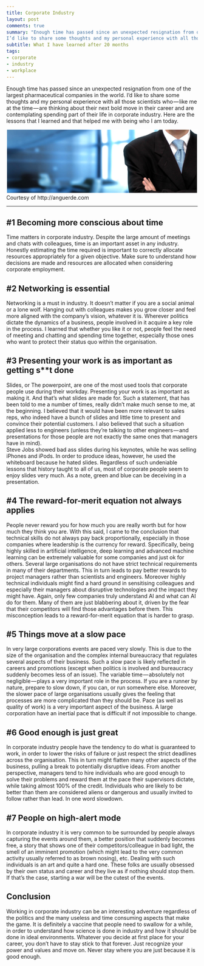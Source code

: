 ```yaml
---
title: Corporate Industry
layout: post
comments: true
summary: "Enough time has passed since an unexpected resignation from one of the largest pharmaceutical companies in the world.
I’d like to share some thoughts and my personal experience with all those scientists who — like me at the time — are thinking about their next bold move in their career and are contemplating spending part of their life in corporate industry."
subtitle: What I have learned after 20 months
tags:
- corporate
- industry
- workplace
---
```


Enough time has passed since an unexpected resignation from one of the largest pharmaceutical companies in the world.
I’d like to share some thoughts and my personal experience with all those scientists who — like me at the time — are thinking about their next bold move in their career and are contemplating spending part of their life in corporate industry.
Here are the lessons that I learned and that helped me with being who I am today.

<img src='/img/img_posts/corporate.png'>
<span class="caption text-muted">Courtesy of http://anguerde.com</span>


<hr>

## #1 Becoming more conscious about time
Time matters in corporate industry. Despite the large amount of meetings and chats with colleagues, time is an important asset in any industry. Honestly estimating the time required is important to correctly allocate resources appropriately for a given objective. Make sure to understand how decisions are made and resources are allocated when considering corporate employment.

## #2 Networking is essential
Networking is a must in industry.
It doesn’t matter if you are a social animal or a lone wolf. Hanging out with colleagues makes you grow closer and feel more aligned with the company’s vision, whatever it is.
Wherever politics dictate the dynamics of a business, people involved in it acquire a key role in the process. I learned that whether you like it or not, people feel the need of meeting and chatting and spending time together, especially those ones who want to protect their status quo within the organisation.

## #3 Presenting your work is as important as getting s**t done
Slides, or The powerpoint, are one of the most used tools that corporate people use during their workday.
Presenting your work is as important as making it. And that’s what slides are made for. Such a statement, that has been told to me a number of times, really didn’t make much sense to me, at the beginning. I believed that it would have been more relevant to sales reps, who indeed have a bunch of slides and little time to present and convince their potential customers. I also believed that such a situation applied less to engineers (unless they’re talking to other engineers — and presentations for those people are not exactly the same ones that managers have in mind).  
Steve Jobs showed bad ass slides during his keynotes, while he was selling iPhones and iPods. In order to produce ideas, however, he used the whiteboard because he hated slides.
Regardless of such undeniable lessons that history taught to all of us, most of corporate people seem to enjoy slides very much. As a note, green and blue can be deceiving in a presentation.
## #4 The reward-for-merit equation not always applies
People never reward you for how much you are really worth but for how much they think you are. With this said, I came to the conclusion that technical skills do not always pay back proportionally, especially in those companies where leadership is the currency for reward.
Specifically, being highly skilled in artificial intelligence, deep learning and advanced machine learning can be extremely valuable for some companies and just ok for others. Several large organisations do not have strict technical requirements in many of their departments. This in turn leads to pay better rewards to project managers rather than scientists and engineers. Moreover highly technical individuals might find a hard ground in sensitising colleagues and especially their managers about disruptive technologies and the impact they might have.
Again, only few companies truly understand AI and what can AI do for them. Many of them are just blabbering about it, driven by the fear that their competitors will find those advantages before them. This misconception leads to a reward-for-merit equation that is harder to grasp.
## #5 Things move at a slow pace
In very large corporations events are paced very slowly. This is due to the size of the organisation and the complex internal bureaucracy that regulates several aspects of their business. Such a slow pace is likely reflected in careers and promotions (except when politics is involved and bureaucracy suddenly becomes less of an issue). The variable time — absolutely not negligible — plays a very important role in the process.
If you are a runner by nature, prepare to slow down, if you can, or run somewhere else. Moreover, the slower pace of large organisations usually gives the feeling that processes are more complicated than they should be. Pace (as well as quality of work) is a very important aspect of the business. A large corporation have an inertial pace that is difficult if not impossible to change.

## #6 Good enough is just great
In corporate industry people have the tendency to do what is guaranteed to work, in order to lower the risks of failure or just respect the strict deadlines across the organisation. This in turn might flatten many other aspects of the business, pulling a break to potentially disruptive ideas.
From another perspective, managers tend to hire individuals who are good enough to solve their problems and reward them at the pace their supervisors dictate, while taking almost 100% of the credit. Individuals who are likely to be better than them are considered aliens or dangerous and usually invited to follow rather than lead. In one word slowdown.


## #7 People on high-alert mode
In corporate industry it is very common to be surrounded by people always capturing the events around them, a better position that suddenly becomes free, a story that shows one of their competitors/colleague in bad light, the smell of an imminent promotion (which might lead to the very common activity usually referred to as brown nosing), etc.
Dealing with such individuals is an art and quite a hard one. These folks are usually obsessed by their own status and career and they live as if nothing should stop them. If that’s the case, starting a war will be the cutest of the events.


## Conclusion

Working in corporate industry can be an interesting adventure regardless of the politics and the many useless and time consuming aspects that make the game. It is definitely a vaccine that people need to swallow for a while, in order to understand how science is done in industry and how it should be done in ideal environments.
Whatever you decide at first place for your career, you don’t have to stay stick to that forever. Just recognize your power and values and move on.
Never stay where you are just because it is good enough.
